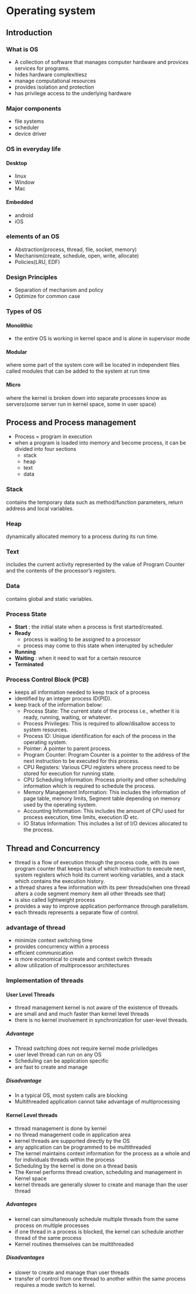 # Operating system

## Introduction

### What is OS

- A collection of software that manages computer hardware and provices services for programs.
- hides hardware complexitiesz
- manage computational resources
- provides isolation and protection
- has privilege access to the underlying hardware

### Major components

- file systems
- scheduler
- device driver

### OS in everyday life

#### Desktop

- linux
- Window
- Mac

#### Embedded

- android
- iOS

### elements of an OS

- Abstraction(process, thread, file, socket, memory)
- Mechanism(create, schedule, open, write, allocate)
- Policies(LRU, EDF)

### Design Principles

- Separation of mechanism and policy
- Optimize for common case

### Types of OS

#### Monolithic

- the entire OS is working in kernel space and is alone in supervisor mode

#### Modular

where some part of the system core will be located in independent files called modules that can be added to the system at run time

#### Micro

where the kernel is broken down into separate processes know as servers(some server run in kernel space, some in user space)

## Process and Process management

- Process = program in execution
- when a program is loaded into memory and become process, it can be divided into four sections
  - stack
  - heap
  - text
  - data

### Stack

contains the temporary data such as method/function parameters, return address and local variables.

### Heap

dynamically allocated memory to a process during its run time.

### Text

includes the current activity represented by the value of Program Counter and the contents of the processor’s registers.

### Data

contains global and static variables.

### Process State

- **Start** : the initial state when a process is first started/created.
- **Ready**
  - process is waiting to be assigned to a processor
  - process may come to this state when interupted by scheduler
- **Running**
- **Waiting** : when it need to wait for a certain resource
- **Terminated**

### Process Control Block (PCB)

- keeps all information needed to keep track of a process
- identified by an integer process ID(PID).
- keep track of the information below:
  - Process State: The current state of the process i.e., whether it is ready, running, waiting, or whatever.
  - Process Privileges: This is required to allow/disallow access to system resources.
  - Process ID: Unique identification for each of the process in the operating system.
  - Pointer: A pointer to parent process.
  - Program Counter: Program Counter is a pointer to the address of the next instruction to be executed for this process.
  - CPU Registers: Various CPU registers where process need to be stored for execution for running state.
  - CPU Scheduling Information: Process priority and other scheduling information which is required to schedule the process.
  - Memory Management Information: This includes the information of page table, memory limits, Segment table depending on memory used by the operating system.
  - Accounting Information: This includes the amount of CPU used for process execution, time limits, execution ID etc.
  - IO Status Information: This includes a list of I/O devices allocated to the process.

## Thread and Concurrency

- thread is a flow of execution through the process code, with its own program counter that keeps track of which instruction to execute next, system registers which hold its current working variables, and a stack which contains the execution history.
- a thread shares a few information with its peer threads(when one thread alters a code segment memory item all other threads see that)
- is also called lightweight process
- provides a way to improve application performance through parallelism.
- each threads represents a separate flow of control.

### advantage of thread

- minimize context switching time
- provides concurrency within a process
- efficient communication
- is more economical to create and context switch threads
- allow utilization of multiprocessor architectures

### Implementation of threads

#### User Level Threads

- thread management kernel is not aware of the existence of threads.
- are small and and much faster than kernel level threads
- there is no kernel involvement in synchronization for user-level threads.

##### Advantage

- Thread switching does not require kernel mode priviledges
- user level thread can run on any OS
- Scheduling can be application specific
- are fast to create and manage

##### Disadvantage

- In a typical OS, most system calls are blocking
- Multithreaded application cannot take advantage of multiprocessing

#### Kernel Level threads

- thread management is done by kernel
- no thread management code in application area
- kernel threads are supported directly by the OS
- any application can be programmed to be multithreaded
- The kernel maintains context information for the process as a whole and for individuals threads within the process
- Scheduling by the kernel is done on a thread basis
- The Kernel performs thread creation, scheduling and management in Kernel space
- kernel threads are generally slower to create and manage than the user thread

##### Advantages

- kernel can simultaneously schedule multiple threads from the same process on multiple processes
- if one thread in a process is blocked, the kernel can schedule another thread of the same process
- Kernel routines themselves can be multithreaded

##### Disadvantages

- slower to create and manage than user threads
- transfer of control from one thread to another within the same process requires a mode switch to kernel.
